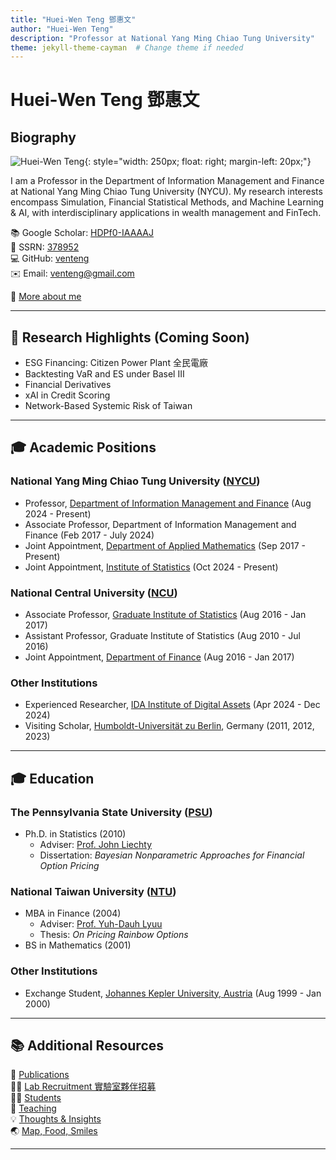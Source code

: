 ```yaml
---
title: "Huei-Wen Teng 鄧惠文"
author: "Huei-Wen Teng"
description: "Professor at National Yang Ming Chiao Tung University"
theme: jekyll-theme-cayman  # Change theme if needed
---
```


# Huei-Wen Teng 鄧惠文

## Biography
![Huei-Wen Teng](https://i.imgur.com/K3qUn90.jpg){: style="width: 250px; float: right; margin-left: 20px;"}

I am a Professor in the Department of Information Management and Finance at National Yang Ming Chiao Tung University (NYCU). My research interests encompass Simulation, Financial Statistical Methods, and Machine Learning & AI, with interdisciplinary applications in wealth management and FinTech.

📚 Google Scholar: [HDPf0-IAAAAJ](https://scholar.google.com/citations?user=HDPf0-IAAAAJ&hl=en)  
📄 SSRN: [378952](https://papers.ssrn.com/sol3/cf_dev/AbsByAuth.cfm?per_id=3789459)  
💻 GitHub: [venteng](https://github.com/venteng)  
✉️ Email: venteng@gmail.com  

🔗 [More about me](https://venteng.github.io/bio.html)

---

## 📌 Research Highlights (Coming Soon)

- ESG Financing: Citizen Power Plant 全民電廠
- Backtesting VaR and ES under Basel III
- Financial Derivatives
- xAI in Credit Scoring
- Network-Based Systemic Risk of Taiwan

---

## 🎓 Academic Positions

### National Yang Ming Chiao Tung University ([NYCU](https://www.nycu.edu.tw/))
- Professor, [Department of Information Management and Finance](https://imf.nctu.edu.tw/) (Aug 2024 - Present)
- Associate Professor, Department of Information Management and Finance (Feb 2017 - July 2024)
- Joint Appointment, [Department of Applied Mathematics](https://www.math.nycu.edu.tw/) (Sep 2017 - Present)
- Joint Appointment, [Institute of Statistics](https://stat.nycu.edu.tw/) (Oct 2024 - Present)

### National Central University ([NCU](https://www.ncu.edu.tw/))
- Associate Professor, [Graduate Institute of Statistics](http://www.stat.ncu.edu.tw/) (Aug 2016 - Jan 2017)
- Assistant Professor, Graduate Institute of Statistics (Aug 2010 - Jul 2016)
- Joint Appointment, [Department of Finance](https://fm.mgt.ncu.edu.tw/zh-TW) (Aug 2016 - Jan 2017)

### Other Institutions
- Experienced Researcher, [IDA Institute of Digital Assets](https://ida.ase.ro) (Apr 2024 - Dec 2024)
- Visiting Scholar, [Humboldt-Universität zu Berlin](https://www.hu-berlin.de/en), Germany (2011, 2012, 2023)

---

## 🎓 Education

### The Pennsylvania State University ([PSU](https://www.psu.edu/))

- Ph.D. in Statistics (2010)  
  - Adviser: [Prof. John Liechty](http://www.personal.psu.edu/faculty/j/c/jcl12/)  
  - Dissertation: *Bayesian Nonparametric Approaches for Financial Option Pricing*

### National Taiwan University ([NTU](https://www.ntu.edu.tw/))
- MBA in Finance (2004)  
  - Adviser: [Prof. Yuh-Dauh Lyuu](https://www.csie.ntu.edu.tw/~lyuu/)  
  - Thesis: *On Pricing Rainbow Options*
- BS in Mathematics (2001)

### Other Institutions

- Exchange Student, [Johannes Kepler University, Austria](https://www.jku.at) (Aug 1999 - Jan 2000)

---

## 📚 Additional Resources
📄 [Publications](https://venteng.github.io/Publication.html)  
👩‍🏫 [Lab Recruitment 實驗室夥伴招募](https://venteng.github.io/LAB_Recruitment/README.html)  
👨‍🎓 [Students](https://venteng.github.io/LAB_Recruitment/Students.html)  
📖 [Teaching](https://venteng.github.io/Teaching/README.html)  
💡 [Thoughts & Insights](https://venteng.github.io/thoughts/README.html)  
🌏 [Map, Food, Smiles](https://venteng.github.io/MFS.html)

---
